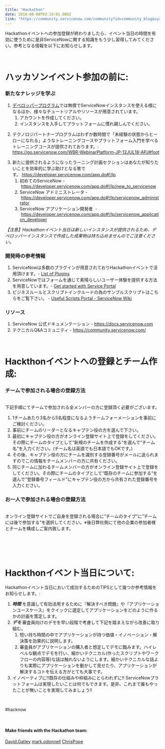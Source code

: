 ```yaml
---
title: "Hackathon"
date: 2018-08-08T03:19:01.000Z
link: "https://community.servicenow.com/community?id=community_blog&sys_id=f246efdddbf75b802be0a851ca9619eb"
---
```

<p>Hackathonイベントへの参加登録が終わりましたら、イベント当日の時間を有効に使うために是非ServiceNowに関する知識をもう少し習得してみてください。参考となる情報を以下にお知らせします。</p>
<p> </p>
<h1>ハッカソンイベント参加の前に:</h1>
<h3>新たなナレッジを学ぶ</h3>
<ol><li><a href="http://developers.servicenow.com/" target="_blank" rel="nofollow">デベロッパープログラム</a>では無償でServiceNowインスタンスを使える様になるほか、様々なチュートリアルやリソースが用意されています。
<ol><li>アカウントを作成してください。</li><li>インスタンスを入手してプラットフォームに慣れ親しんでください。</li></ol>
</li><li>
<p id="tw-target-text" class="tw-data-text tw-ta tw-text-small"><span lang="ja">テクノロジパートナープログラムはわずか数時間で「未経験の状態からヒーローになれる」ようなトレーニングコースやプラットフォーム入門を学べるトレーニングコースが提供されております。: <a href="https://go.servicenow.com/WBR-WebinarPlatform-JP-12JUL18-APJ#foot" target="_blank" rel="nofollow">https://go.servicenow.com/WBR-WebinarPlatform-JP-12JUL18-APJ#foot</a></span></p>
</li><li>新たに提供されるようになったラーニング計画セクションはあなたが知りたいことを効率的に学ぶ助けとなる筈です。 <a title="https://developer.servicenow.com/app.do#!/lp" href="https://developer.servicenow.com/app.do#!/lp" target="_blank" rel="nofollow">https://developer.servicenow.com/app.do#!/lp</a>
<ol><li>初めてのServiceNow - <a title="https://developer.servicenow.com/app.do#!/lp/new_to_servicenow" href="https://developer.servicenow.com/app.do#!/lp/new_to_servicenow" target="_blank" rel="nofollow">https://developer.servicenow.com/app.do#!/lp/new_to_servicenow</a></li><li>ServiceNow アドミニストレータ - <a title="https://developer.servicenow.com/app.do#!/lp/servicenow_administrator" href="https://developer.servicenow.com/app.do#!/lp/servicenow_administrator" target="_blank" rel="nofollow">https://developer.servicenow.com/app.do#!/lp/servicenow_administrator</a></li><li>ServiceNow アプリケーション開発者  - <a title="https://developer.servicenow.com/app.do#!/lp/servicenow_application_developer" href="https://developer.servicenow.com/app.do#!/lp/servicenow_application_developer" target="_blank" rel="nofollow">https://developer.servicenow.com/app.do#!/lp/servicenow_application_developer</a></li></ol>
</li></ol>
<p><em>【注意】Hackathonイベント当日は新しいインスタンスが提供されるため、デベロッパーインスタンスで作成した成果物は持ち込めませんのでご注意ください。</em></p>
<h3>開発時の参考情報</h3>
<ol><li>ServiceNowは多数のプラグインが用意されておりHackathonイベントで活用頂けます。- <a href="https://docs.servicenow.com/bundle/kingston-platform-administration/page/administer/plugins/reference/list-of-plugins.html" target="_blank" rel="nofollow">List of Plugins</a>  <a title="https://wiki.servicenow.com/?title&#61;List_of_Plugins" href="https://wiki.servicenow.com/?title&#61;List_of_Plugins" rel="nofollow"><br /></a></li><li>ServiceNowではフォームを通じて素晴らしいユーザー体験を提供する方法を用意しています。- <a title="https://docs.servicenow.com/bundle/istanbul-servicenow-platform/page/build/service-portal/concept/c_QuickStart.html" href="https://docs.servicenow.com/bundle/istanbul-servicenow-platform/page/build/service-portal/concept/c_QuickStart.html" rel="nofollow">Get started with Service Portal</a></li><li>ビジネスルールとスクリプトインクルードの為のサンプルスクリプトはこちらをご覧下さい。 - <a title="http://wiki.servicenow.com/index.php?title&#61;Useful_Scripts_Portal#gsc.tab&#61;0" href="http://wiki.servicenow.com/index.php?title&#61;Useful_Scripts_Portal#gsc.tab&#61;0" rel="nofollow">Useful Scripts Portal - ServiceNow Wiki</a></li></ol>
<h3>リソース</h3>
<ol><li>ServiceNow 公式ドキュメンテーション - <a title="https://docs.servicenow.com" href="https://docs.servicenow.com/" rel="nofollow">https://docs.servicenow.com</a></li><li>テクニカルQ&amp;Aコミュニティ - <a title="https://community.servicenow.com/" href="https://community.servicenow.com/" rel="nofollow">https://community.servicenow.com/</a></li></ol>
<p> </p>
<h1>Hackthonイベントへの登録とチーム作成:</h1>
<h3>チームで参加される場合の登録方法</h3>
<p><br />下記手順にてチームで参加される全メンバーの方に登録頂く必要がございます。</p>
<ol><li>1チームあたり3名から5名程度になるようチームフォーメーションを事前にご検討ください。</li><li>事前にチームのリーダーとなるキャプテン役の方を選んで下さい。</li><li>最初にキャプテン役の方がオンライン登録サイト上で登録をしてください。その際にチームのタイプとして“新規のチームを作成する“を選んで“チーム名“を入力ください。(チーム名は英語でも日本語でもOKです。)</li><li>その後、キャプテン役の方にチームを識別する登録番号がメールに送られますのでこの情報をチームメンバーの方に共有ください。</li><li>同じチームに加わるチームメンバーの方がオンライン登録サイト上で登録をしてください。その際にチームのタイプとして“既存のチームに参加する“を選んで“登録番号フィールド”にキャプテン役の方から共有された登録番号を入力ください。</li></ol>
<h3>お一人で参加される場合の登録方法</h3>
<p><br />オンライン登録サイトでご自身を登録される場合に“チームのタイプ“に”チームには後で参加する“を選択してください。※後日弊社側にて他の企業の参加者様とチームを構成しご案内致します。</p>
<h1> </h1>
<h1>Hackthonイベント当日について:</h1>
<p>Hackathonイベント当日において成功するためのTIPSとして幾つか参考情報をお知らせします。:</p>
<ol><li><em><strong>時間</strong></em> を意識して有効活用するために『解決すべき問題』や『アプリケーションユースケース』をクイックに選定してアプリケーションをどのように作るかの計画を策定します。</li><li><em><strong>デモ</strong></em> 審査員向けのデモを早い段階で考慮して下記を踏まえながら改善に取り組む。
<ol><li>短い持ち時間の中でアプリケーションが持つ価値・イノベーション・解決策を効果的に説明します。</li><li>審査員がアプリケーションの購入者と想定してデモに臨みます。ハイレベルな観点でデモを行い、細かいテクニカル(作ったスクリプトやワークフローの内容等)な話は触れないようにします。細かいテクニカルな話よりも実際にアプリケーションを動かして見せたり、アプリケーションが解決するコトを伝える方がとても大事です。</li></ol>
</li><li>イノベーティブに!!既存の仕組みや枠組みにとらわれずに!! ServiceNowプラットフォームは実現したいことは何でもできます。是非、これまで誰もやったことが無いことを実現してみましょう!!</li></ol>
<p> </p>
<p>#hacknow</p>
<p> </p>
<h4>Make friends with the Hackathon team:</h4>
<p><a class="jive_macro jive_macro_user" title="David.Gatley" href="community?id&#61;community_user_profile&amp;user&#61;dc229e25dbd81fc09c9ffb651f9619cf" rel="nofollow">David.Gatley</a> <a class="jive_macro jive_macro_user" title="mark.odonnell" href="community?id&#61;community_user_profile&amp;user&#61;766ece29dbd41fc09c9ffb651f961932" rel="nofollow">mark.odonnell</a> <a class="jive_macro jive_macro_user" title="ChrisPope" href="community?id&#61;community_user_profile&amp;user&#61;a9f016a1db981fc09c9ffb651f961956" rel="nofollow">ChrisPope</a></p>
